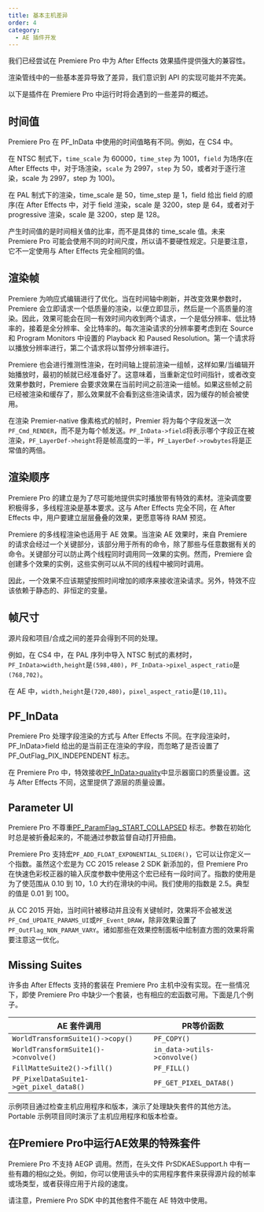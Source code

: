 ```yaml
---
title: 基本主机差异
order: 4
category:
  - AE 插件开发
---
```


我们已经尝试在 Premiere Pro 中为 After Effects 效果插件提供强大的兼容性。

渲染管线中的一些基本差异导致了差异，我们意识到 API 的实现可能并不完美。

以下是插件在 Premiere Pro 中运行时将会遇到的一些差异的概述。

## 时间值

Premiere Pro 在 PF_InData 中使用的时间值略有不同。例如，在 CS4 中。

在 NTSC 制式下，`time_scale` 为 60000，`time_step` 为 1001，`field` 为场序(在 After Effects 中，对于场渲染，`scale` 为 2997，`step` 为 50，或者对于逐行渲染，scale 为 2997，step 为 100)。

在 PAL 制式下的渲染，time_scale 是 50，time_step 是 1，field 给出 field 的顺序(在 After Effects 中，对于 field 渲染，scale 是 3200，step 是 64，或者对于 progressive 渲染，scale 是 3200，step 是 128。

产生时间值的是时间相关值的比率，而不是具体的 time_scale 值。未来 Premiere Pro 可能会使用不同的时间尺度，所以请不要硬性规定。只是要注意，它不一定使用与 After Effects 完全相同的值。

## 渲染帧

Premiere 为响应式编辑进行了优化。当在时间轴中刷新，并改变效果参数时，Premiere 会立即请求一个低质量的渲染，以便立即显示，然后是一个高质量的渲染。因此，效果可能会在同一有效时间内收到两个请求，一个是低分辨率、低比特率的，接着是全分辨率、全比特率的。每次渲染请求的分辨率要考虑到在 Source 和 Program Monitors 中设置的 Playback 和 Paused Resolution。第一个请求将以播放分辨率进行，第二个请求将以暂停分辨率进行。

Premiere 也会进行推测性渲染，在时间轴上提前渲染一组帧，这样如果/当编辑开始播放时，最初的帧就已经准备好了。这意味着，当重新定位时间指针，或者改变效果参数时，Premiere 会要求效果在当前时间之前渲染一组帧。如果这些帧之前已经被渲染和缓存了，那么效果就不会看到这些渲染请求，因为缓存的帧会被使用。

在渲染 Premier-native 像素格式的帧时，Premier 将为每个字段发送一次 `PF_Cmd_RENDER`，而不是为每个帧发送。`PF_InData->field`将表示哪个字段正在被渲染，`PF_LayerDef->height`将是帧高度的一半，`PF_LayerDef->rowbytes`将是正常值的两倍。

## 渲染顺序

Premiere Pro 的建立是为了尽可能地提供实时播放带有特效的素材。渲染调度要积极得多，多线程渲染是基本要求。这与 After Effects 完全不同，在 After Effects 中，用户要建立层层叠叠的效果，更愿意等待 RAM 预览。

Premiere 的多线程渲染也适用于 AE 效果。当渲染 AE 效果时，来自 Premiere 的请求会经过一个关键部分，该部分用于所有的命令，除了那些与任意数据有关的命令。关键部分可以防止两个线程同时调用同一效果的实例。然而，Premiere 会创建多个效果的实例，这些实例可以从不同的线程中被同时调用。

因此，一个效果不应该期望按照时间增加的顺序来接收渲染请求。另外，特效不应该依赖于静态的、非恒定的变量。

## 帧尺寸

源片段和项目/合成之间的差异会得到不同的处理。

例如，在 CS4 中，在 PAL 序列中导入 NTSC 制式的素材时，`PF_InData>width,height`是`(598,480)`，`PF_InData->pixel_aspect_ratio`是`(768,702)`。

在 AE 中，`width,height`是`(720,480)`，`pixel_aspect_ratio`是`(10,11)`。

## PF_InData

Premiere Pro 处理字段渲染的方式与 After Effects 不同。在字段渲染时，PF_InData>field 给出的是当前正在渲染的字段，而忽略了是否设置了 PF_OutFlag_PIX_INDEPENDENT 标志。

在 Premiere Pro 中，特效接收[PF_InData>quality](../effect-basics/PF_InData.html)中显示器窗口的质量设置。这与 After Effects 不同，这里提供了源层的质量设置。

## Parameter UI

Premiere Pro 不尊重[PF_ParamFlag_START_COLLAPSED](../effect-basics/PF_ParamDef.html) 标志。参数在初始化时总是被折叠起来的，不能通过参数监督自动打开扭曲。

Premiere Pro 支持宏`PF_ADD_FLOAT_EXPONENTIAL_SLIDER()`，它可以让你定义一个指数。虽然这个宏是为 CC 2015 release 2 SDK 新添加的，但 Premiere Pro 在快速色彩校正器的输入灰度参数中使用这个宏已经有一段时间了。指数的使用是为了使范围从 0.10 到 10，1.0 大约在滑块的中间。我们使用的指数是 2.5。典型的值是 0.01 到 100。

从 CC 2015 开始，当时间针被移动并且没有关键帧时，效果将不会被发送`PF_Cmd_UPDATE_PARAMS_UI`或`PF_Event_DRAW`，除非效果设置了`PF_OutFlag_NON_PARAM_VARY`。诸如那些在效果控制面板中绘制直方图的效果将需要注意这一优化。

## Missing Suites

许多由 After Effects 支持的套装在 Premiere Pro 主机中没有实现。在一些情况下，即使 Premiere Pro 中缺少一个套装，也有相应的宏函数可用。下面是几个例子。

| AE 套件调用           | PR等价函数 |
| ---------------------- | ------------------ |
| `WorldTransformSuite1()->copy()`        | `PF_COPY()`                          |
| `WorldTransformSuite1()->convolve()`    | `in_data->utils->convolve()`         |
| `FillMatteSuite2()->fill()`             | `PF_FILL()`                          |
| `PF_PixelDataSuite1->get_pixel_data8()` | `PF_GET_PIXEL_DATA8()`               |

示例项目通过检查主机应用程序和版本，演示了处理缺失套件的其他方法。Portable 示例项目同时演示了主机应用程序和版本检查。

## 在Premiere Pro中运行AE效果的特殊套件

Premiere Pro 不支持 AEGP 调用。然而，在头文件 PrSDKAESupport.h 中有一些有趣的相似之处。例如，你可以使用该头中的实用程序套件来获得源片段的帧率或场类型，或者获得应用于片段的速度。

请注意，Premiere Pro SDK 中的其他套件不能在 AE 特效中使用。
